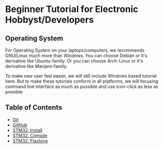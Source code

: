# Beginner Tutorial for Electronic Hobbyst/Developers

## Operating System

For Operating System on your laptops/computers, we recommends GNU/Linux much more than Windows.
You can choose Debian or it's derivative like Ubuntu-family.
Or you can choose Arch-Linux or it's derivative like Manjaro-family.

To make new user feel easier, we will still include Windows based tutorial here.
But to make these tutorials conform in all platforms, we will focusing command line interface as much as possible and use icon-click as less as possible


## Table of Contents
- [Git](https://github.com/mekatronik-achmadi/md_tutorial/blob/master/electronic/tutorials/git.md)
- [GitHub](https://github.com/mekatronik-achmadi/md_tutorial/blob/master/electronic/tutorials/github.md)
- [STM32: Install](https://github.com/mekatronik-achmadi/md_tutorial/blob/master/electronic/tutorials/stm32_install.md)
- [STM32: Compile](https://github.com/mekatronik-achmadi/md_tutorial/blob/master/electronic/tutorials/stm32_compile.md)
- [STM32: Flashing](https://github.com/mekatronik-achmadi/md_tutorial/blob/master/electronic/tutorials/stm32_flashing.md)

